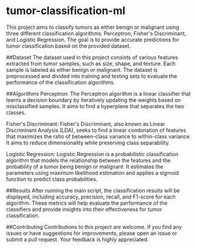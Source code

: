 # tumor-classification-ml

This project aims to classify tumors as either benign or malignant using three different classification algorithms: Perceptron, Fisher's Discriminant, and Logistic Regression. The goal is to provide accurate predictions for tumor classification based on the provided dataset.

##Dataset
The dataset used in this project consists of various features extracted from tumor samples, such as size, shape, and texture. Each sample is labeled as either benign or malignant. The dataset is preprocessed and divided into training and testing sets to evaluate the performance of the classification algorithms.

##Algorithms
Perceptron: The Perceptron algorithm is a linear classifier that learns a decision boundary by iteratively updating the weights based on misclassified samples. It aims to find a hyperplane that separates the two classes.

Fisher's Discriminant: Fisher's Discriminant, also known as Linear Discriminant Analysis (LDA), seeks to find a linear combination of features that maximizes the ratio of between-class variance to within-class variance. It aims to reduce dimensionality while preserving class separability.

Logistic Regression: Logistic Regression is a probabilistic classification algorithm that models the relationship between the features and the probability of a tumor being benign or malignant. It estimates the parameters using maximum likelihood estimation and applies a sigmoid function to predict class probabilities.

##Results
After running the main script, the classification results will be displayed, including accuracy, precision, recall, and F1-score for each algorithm. These metrics will help evaluate the performance of the classifiers and provide insights into their effectiveness for tumor classification.

##Contributing
Contributions to this project are welcome. If you find any issues or have suggestions for improvements, please open an issue or submit a pull request. Your feedback is highly appreciated.
